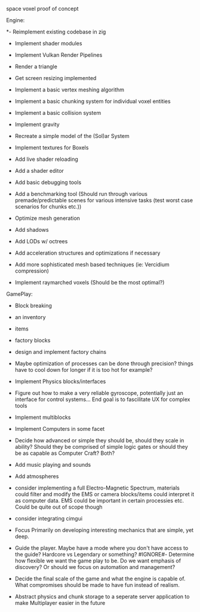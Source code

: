 
space voxel proof of concept

Engine:

*- Reimplement existing codebase in zig
- Implement shader modules
- Implement Vulkan Render Pipelines
- Render a triangle
- Get screen resizing implemented
- Implement a basic vertex meshing algorithm
- Implement a basic chunking system for individual voxel entities
- Implement a basic collision system
- Implement gravity
- Recreate a simple model of the (Sol)ar System
- Implement textures for Boxels

- Add live shader reloading
- Add a shader editor
- Add basic debugging tools
- Add a benchmarking tool (Should run through various premade/predictable scenes for various intensive tasks (test worst case scenarios for chunks etc.))
- Optimize mesh generation
- Add shadows
- Add LODs w/ octrees
- Add acceleration structures and optimizations if necessary
- Add more sophisticated mesh based techniques (ie: Vercidium compression)
- Implement raymarched voxels (Should be the most optimal?)

GamePlay:
- Block breaking
- an inventory
- items
- factory blocks
- design and implement factory chains
- Maybe optimization of processes can be done through precision? things have to cool down for longer if it is too hot for example?
- Implement Physics blocks/interfaces
- Figure out how to make a very reliable gyroscope, potentially just an interface for control systems... End goal is to fascilitate UX for complex tools
- Implement multiblocks
- Implement Computers in some facet
- Decide how advanced or simple they should be, should they scale in ability? Should they be comprised of simple logic gates or should they be as capable as Computer Craft? Both?
- Add music playing and sounds
- Add atmospheres
- consider implementing a full Electro-Magnetic Spectrum, materials could filter and modify the EMS or camera blocks/items could interpret it as computer data. EMS could be important in certain processies etc. Could be quite out of scope though

- consider integrating cimgui

- Focus Primarily on developing interesting mechanics that are simple, yet deep.
- Guide the player. Maybe have a mode where you don't have access to the guide? Hardcore vs Legendary or something?
#IGNORE#- Determine how flexible we want the game play to be. Do we want emphasis of discovery? Or should we focus on automation and management?
- Decide the final scale of the game and what the engine is capable of. What compromises should be made to have fun instead of realism.

- Abstract physics and chunk storage to a seperate server application to make Multiplayer easier in the future
